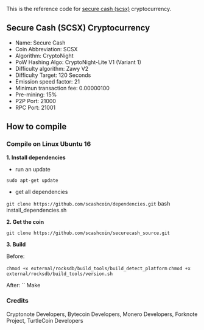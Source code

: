 This is the reference code for [secure cash (scsx)](http://scashcoin.com) cryptocurrency.

## Secure Cash (SCSX) Cryptocurrency

- Name: Secure Cash
- Coin Abbreviation: SCSX
- Algorithm: CryptoNight
- PoW Hashing Algo: CryptoNight-Lite V1 (Variant 1)
- Difficulty algorithm: Zawy V2
- Difficulty Target: 120 Seconds
- Emission speed factor: 21
- Minimun transaction fee: 0.00000100
- Pre-mining: 15%
- P2P Port: 21000
- RPC Port: 21001

## How to compile

### Compile on Linux Ubuntu 16

**1. Install dependencies**

- run an update

``
sudo apt-get update
``

- get all dependencies

``
git clone https://github.com/scashcoin/dependencies.git
``
bash install_dependencies.sh


**2. Get the coin**

``
git clone https://github.com/scashcoin/securecash_source.git
``

**3. Build**

 Before:
 
 ``
chmod +x external/rocksdb/build_tools/build_detect_platform
``
``
chmod +x external/rocksdb/build_tools/version.sh
``

 After:
 ``
Make



### Credits
Cryptonote Developers, Bytecoin Developers, Monero Developers, Forknote Project, TurtleCoin Developers
